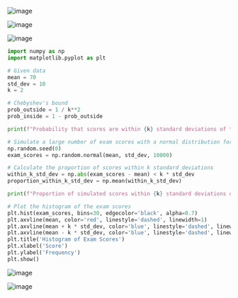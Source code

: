 ![image](https://github.com/yangshiteng/Data-Science-Learning-Path/assets/60442877/00af1496-c819-4206-9b71-eb2116e1fca2)

![image](https://github.com/yangshiteng/Data-Science-Learning-Path/assets/60442877/8111bea5-615f-4f83-94f2-15bc4d27a964)

![image](https://github.com/yangshiteng/Data-Science-Learning-Path/assets/60442877/dab335f7-a188-406f-b0f1-f6d9681c0b73)

```python
import numpy as np
import matplotlib.pyplot as plt

# Given data
mean = 70
std_dev = 10
k = 2

# Chebyshev's bound
prob_outside = 1 / k**2
prob_inside = 1 - prob_outside

print(f"Probability that scores are within {k} standard deviations of the mean: {prob_inside:.2f}")

# Simulate a large number of exam scores with a normal distribution for visualization
np.random.seed(0)
exam_scores = np.random.normal(mean, std_dev, 10000)

# Calculate the proportion of scores within k standard deviations
within_k_std_dev = np.abs(exam_scores - mean) < k * std_dev
proportion_within_k_std_dev = np.mean(within_k_std_dev)

print(f"Proportion of simulated scores within {k} standard deviations of the mean: {proportion_within_k_std_dev:.2f}")

# Plot the histogram of the exam scores
plt.hist(exam_scores, bins=30, edgecolor='black', alpha=0.7)
plt.axvline(mean, color='red', linestyle='dashed', linewidth=1)
plt.axvline(mean + k * std_dev, color='blue', linestyle='dashed', linewidth=1)
plt.axvline(mean - k * std_dev, color='blue', linestyle='dashed', linewidth=1)
plt.title('Histogram of Exam Scores')
plt.xlabel('Score')
plt.ylabel('Frequency')
plt.show()
```
![image](https://github.com/yangshiteng/Data-Science-Learning-Path/assets/60442877/1044dc6e-5151-4991-8aa6-74b98c02b29a)

![image](https://github.com/yangshiteng/Data-Science-Learning-Path/assets/60442877/34048c97-e0da-482f-940d-ceb25a8cc9b9)
